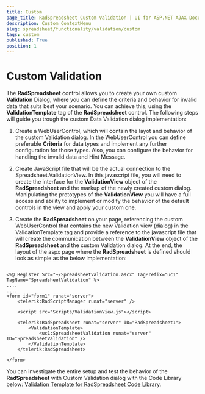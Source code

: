 ```yaml
---
title: Custom
page_title: RadSpreadsheet Custom Validation | UI for ASP.NET AJAX Documentation
description: Custom ContextMenu 
slug: spreadsheet/functionality/validation/custom
tags: custom
published: True
position: 1
---
```


#  Custom Validation

The **RadSpreadsheet** control allows you to create your own custom **Validation** Dialog, where you can define the criteria and behavior for invalid data that suits best your scenario. You can achieve this, using the **ValidationTemplate** tag of the **RadSpreadsheet** control. The following steps will guide you trough the custom Data Validation dialog implementation:

1. Create a WebUserControl, which will contain the layot and behavior of the custom Validation dialog. In the WebUserControl you can define preferable **Criteria** for data types and implement any further configuration for those types. Also, you can configure the behavior for handling the invalid data and Hint Message. 

2. Create JavaScript file that will be the actual connection to the Spreadsheet.ValidationView. In this javascript file, you will need to create the interface for the **ValidationView** object of the **RadSpreadsheet** and the markup of the newly created custom dialog. Manipulating the prototypes of the **ValidationView** you will have a full access and ability to implement or modify the behavior of the default controls in the view and apply your custom one.

3. Create the **RadSpreadsheet** on your page, referencing the custom WebUserControl that contains the new Validation view (dialog) in the ValidationTemplate tag and provide a reference to the javascript file that will create the communication between the **ValidationView** object of the **RadSpreadsheet** and the custom Validation dialog. At the end, the layout of the aspx page where the **RadSpreadsheet** is defined should look as simple as the below implementation:

````ASP.NET

<%@ Register Src="~/SpreadsheetValidation.ascx" TagPrefix="uc1" TagName="SpreadsheetValidation" %>
....
....
<form id="form1" runat="server">
	<telerik:RadScriptManager runat="server" />
	
	<script src="Scripts/ValidationView.js"></script>
	
	<telerik:RadSpreadsheet runat="server" ID="RadSpreadsheet1">
		<ValidationTemplate>
			<uc1:SpreadsheetValidation runat="server" ID="SpreadsheetValidation" />
		</ValidationTemplate>
	</telerik:RadSpreadsheet>

</form>

````

You can investigate the entire setup and test the behavior of the **RadSpreadsheet** with Custom Validation dialog with the Code Library below:
[Validation Template for RadSpreadsheet Code Library](http://www.telerik.com/support/code-library/validation-template).
